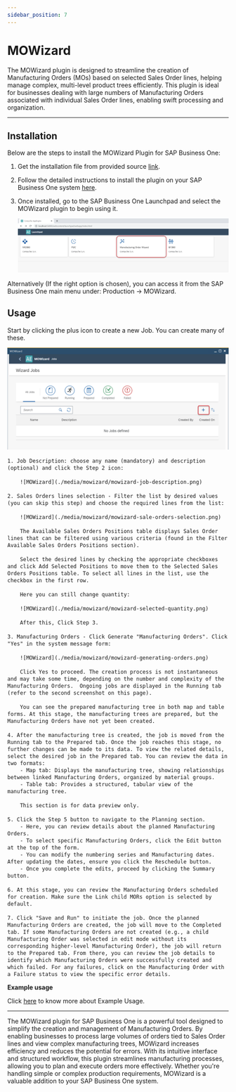 ```yaml
---
sidebar_position: 7
---
```

# MOWizard

The MOWizard plugin is designed to streamline the creation of Manufacturing Orders (MOs) based on selected Sales Order lines, helping manage complex, multi-level product trees efficiently. This plugin is ideal for businesses dealing with large numbers of Manufacturing Orders associated with individual Sales Order lines, enabling swift processing and organization.

---

## Installation

Below are the steps to install the MOWizard Plugin for SAP Business One:

1. Get the installation file from provided source [link](/docs/appengine/releases/plugins/mowizard/download).

2. Follow the detailed instructions to install the plugin on your SAP Business One system [here](/docs/appengine/administrators-guide/configuration-and-administration/overview#plugins).

3. Once installed, go to the SAP Business One Launchpad and select the MOWizard plugin to begin using it.

    ![MOWizard](./media/mowizard/mowizard.png)

Alternatively (If the right option is chosen), you can access it from the SAP Business One main menu under: Production → MOWizard.

## Usage

Start by clicking the plus icon to create a new Job. You can create many of these.

![MOWizard](./media/mowizard/mowizard-add-job.png)

    1. Job Description: choose any name (mandatory) and description (optional) and click the Step 2 icon:

        ![MOWizard](./media/mowizard/mowizard-job-description.png)

    2. Sales Orders lines selection - Filter the list by desired values (you can skip this step) and choose the required lines from the list:

        ![MOWizard](./media/mowizard/mowizard-sale-orders-selection.png)

        The Available Sales Orders Positions table displays Sales Order lines that can be filtered using various criteria (found in the Filter Available Sales Orders Positions section).

        Select the desired lines by checking the appropriate checkboxes and click Add Selected Positions to move them to the Selected Sales Orders Positions table. To select all lines in the list, use the checkbox in the first row. 

        Here you can still change quantity:

        ![MOWizard](./media/mowizard/mowizard-selected-quantity.png)
        
        After this, Click Step 3. 

    3. Manufacturing Orders - Click Generate "Manufacturing Orders". Click "Yes" in the system message form:

        ![MOWizard](./media/mowizard/mowizard-generating-orders.png)

        Click Yes to proceed. The creation process is not instantaneous and may take some time, depending on the number and complexity of the Manufacturing Orders.  Ongoing jobs are displayed in the Running tab (refer to the second screenshot on this page).

        You can see the prepared manufacturing tree in both map and table forms. At this stage, the manufacturing trees are prepared, but the Manufacturing Orders have not yet been created.

    4. After the manufacturing tree is created, the job is moved from the Running tab to the Prepared tab. Once the job reaches this stage, no further changes can be made to its data. To view the related details, select the desired job in the Prepared tab. You can review the data in two formats:
        - Map tab: Displays the manufacturing tree, showing relationships between linked Manufacturing Orders, organized by material groups.
        - Table tab: Provides a structured, tabular view of the manufacturing tree. 
    
        This section is for data preview only.

    5. Click the Step 5 button to navigate to the Planning section.
        - Here, you can review details about the planned Manufacturing Orders.
        - To select specific Manufacturing Orders, click the Edit button at the top of the form.
        - You can modify the numbering series and Manufacturing dates. After updating the dates, ensure you click the Reschedule button.
        - Once you complete the edits, proceed by clicking the Summary button.

    6. At this stage, you can review the Manufacturing Orders scheduled for creation. Make sure the Link child MORs option is selected by default.

    7. Click "Save and Run" to initiate the job. Once the planned Manufacturing Orders are created, the job will move to the Completed tab. If some Manufacturing Orders are not created (e.g., a child Manufacturing Order was selected in edit mode without its corresponding higher-level Manufacturing Order), the job will return to the Prepared tab. From there, you can review the job details to identify which Manufacturing Orders were successfully created and which failed. For any failures, click on the Manufacturing Order with a Failure status to view the specific error details.

**Example usage**

Click [here](https://www.youtube.com/watch?v=HdCU7PtdwPA) to know more about Example Usage.

---
The MOWizard plugin for SAP Business One is a powerful tool designed to simplify the creation and management of Manufacturing Orders. By enabling businesses to process large volumes of orders tied to Sales Order lines and view complex manufacturing trees, MOWizard increases efficiency and reduces the potential for errors. With its intuitive interface and structured workflow, this plugin streamlines manufacturing processes, allowing you to plan and execute orders more effectively. Whether you're handling simple or complex production requirements, MOWizard is a valuable addition to your SAP Business One system.
